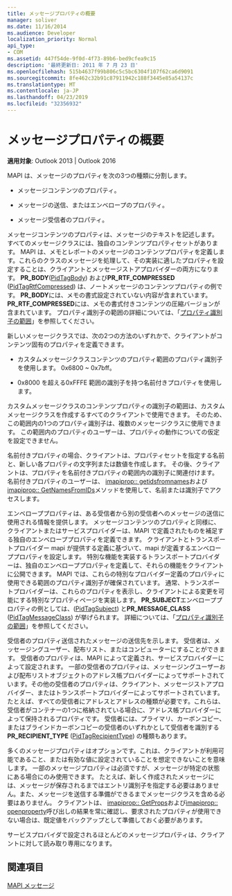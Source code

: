 ```yaml
---
title: メッセージプロパティの概要
manager: soliver
ms.date: 11/16/2014
ms.audience: Developer
localization_priority: Normal
api_type:
- COM
ms.assetid: 447f54de-9f0d-4f73-89b6-bed9cfea9c15
description: '最終更新日: 2011 年 7 月 23 日'
ms.openlocfilehash: 515b4637f99b806c5c5bc6304f107f62ca6d9091
ms.sourcegitcommit: 8fe462c32b91c87911942c188f3445e85a54137c
ms.translationtype: MT
ms.contentlocale: ja-JP
ms.lasthandoff: 04/23/2019
ms.locfileid: "32356932"
---
```

# <a name="message-properties-overview"></a>メッセージプロパティの概要

  
  
**適用対象**: Outlook 2013 | Outlook 2016 
  
MAPI は、メッセージのプロパティを次の3つの種類に分割します。
  
- メッセージコンテンツのプロパティ。
    
- メッセージの送信、またはエンベロープのプロパティ。
    
- メッセージ受信者のプロパティ。
    
メッセージコンテンツのプロパティは、メッセージのテキストを記述します。 すべてのメッセージクラスには、独自のコンテンツプロパティセットがあります。 MAPI は、メモとレポートのメッセージのコンテンツプロパティを定義します。これらのクラスのメッセージを処理して、その実装に適したプロパティを設定することは、クライアントとメッセージストアプロバイダーの両方になります。 **PR_BODY**([PidTagBody](pidtagbody-canonical-property.md)) および**PR_RTF_COMPRESSED** ([PidTagRtfCompressed](pidtagrtfcompressed-canonical-property.md)) は、ノートメッセージのコンテンツプロパティの例です。 **PR_BODY**には、メモの書式設定されていない内容が含まれています。 **PR_RTF_COMPRESSED**には、メモの書式付きコンテンツの圧縮バージョンが含まれています。 プロパティ識別子の範囲の詳細については、「[プロパティ識別子の範囲](property-identifier-ranges.md)」を参照してください。
  
新しいメッセージクラスでは、次の2つの方法のいずれかで、クライアントがコンテンツ固有のプロパティを定義できます。
  
- カスタムメッセージクラスコンテンツのプロパティ範囲のプロパティ識別子を使用します。 0x6800 ~ 0x7bff。
    
- 0x8000 を超える0xFFFE 範囲の識別子を持つ名前付きプロパティを使用します。
    
カスタムメッセージクラスのコンテンツプロパティの識別子の範囲は、カスタムメッセージクラスを作成するすべてのクライアントで使用できます。 そのため、この範囲内の1つのプロパティ識別子は、複数のメッセージクラスに使用できます。 この範囲内のプロパティのユーザーは、プロパティの動作についての仮定を設定できません。 
  
名前付きプロパティの場合、クライアントは、プロパティセットを指定する名前と、新しい各プロパティの文字列または数値を作成します。 その後、クライアントは、プロパティを名前付きプロパティの範囲内の識別子に関連付けます。 名前付きプロパティのユーザーは、 [imapiprop:: getidsfromnames](imapiprop-getidsfromnames.md)および[imapiprop:: GetNamesFromIDs](imapiprop-getnamesfromids.md)メソッドを使用して、名前または識別子でアクセスします。 
  
エンベローププロパティは、ある受信者から別の受信者へのメッセージの送信に使用される情報を提供します。 メッセージコンテンツのプロパティと同様に、クライアントまたはサービスプロバイダーは、MAPI で定義されたものを補足する独自のエンベローププロパティを定義できます。 クライアントとトランスポートプロバイダー mapi が提供する定義に基づいて、mapi が定義するエンベローププロパティを設定します。 特別な機能を実装するトランスポートプロバイダーは、独自のエンベローププロパティを定義して、それらの機能をクライアントに公開できます。 MAPI では、これらの特別なプロバイダー定義のプロパティに使用できる範囲のプロパティ識別子が確保されています。 通常、トランスポートプロバイダーは、これらのプロパティを表示し、クライアントによる変更を可能にする特別なプロパティページを実装します。 **PR_SUBJECT**エンベローププロパティの例としては、([PidTagSubject](pidtagsubject-canonical-property.md)) と**PR_MESSAGE_CLASS** ([PidTagMessageClass](pidtagmessageclass-canonical-property.md)) が挙げられます。 詳細については、「[プロパティ識別子の範囲](property-identifier-ranges.md)」を参照してください。
  
受信者のプロパティ送信されたメッセージの送信先を示します。 受信者は、メッセージングユーザー、配布リスト、またはコンピューターにすることができます。 受信者のプロパティは、MAPI によって定義され、サービスプロバイダーによって設定されます。 一部の受信者のプロパティは、メッセージングユーザーおよび配布リストオブジェクトのアドレス帳プロバイダーによってサポートされています。その他の受信者のプロパティは、クライアント、メッセージストアプロバイダー、またはトランスポートプロバイダーによってサポートされています。 たとえば、すべての受信者にアドレスとアドレスの種類が必要です。これらは、受信者がコンテナーの1つに格納されている場合に、アドレス帳プロバイダーによって保持されるプロパティです。 受信者には、プライマリ、カーボンコピー、またはブラインドカーボンコピーの受信者のいずれかとして受信者を識別する**PR_RECIPIENT_TYPE** ([PidTagRecipientType](pidtagrecipienttype-canonical-property.md)) の種類もあります。
  
多くのメッセージプロパティはオプションです。これは、クライアントが利用可能であること、または有効な値に設定されていることを想定できないことを意味します。 一部のメッセージプロパティは必須ですが、メッセージが特定の状態にある場合にのみ使用できます。 たとえば、新しく作成されたメッセージには、メッセージが保存されるまではエントリ識別子を指定する必要はありません。また、メッセージを送信する準備ができるまでメッセージクラスを含める必要はありません。 クライアントは、 [imapiprop:: GetProps](imapiprop-getprops.md)および[imapiprop:: openproperty](imapiprop-openproperty.md)呼び出しの結果を常に確認し、要求されたプロパティが使用できない場合は、既定値をバックアップとして準備しておく必要があります。 
  
サービスプロバイダで設定されるほとんどのメッセージプロパティは、クライアントに対して読み取り専用になります。 
  
## <a name="see-also"></a>関連項目



[MAPI メッセージ](mapi-messages.md)

